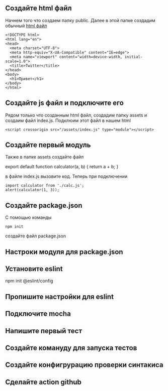 ## Создайте html файл
Начнем того что создаем папку public. Далее в этой папке создадим обычный [html файл](https://github.com/burtovoy/template/blob/master/public/index.html)
```
<!DOCTYPE html>
<html lang="en">
<head>
  <meta charset="UTF-8">
  <meta http-equiv="X-UA-Compatible" content="IE=edge">
  <meta name="viewport" content="width=device-width, initial-scale=1.0">
  <title>Twitter</title>
</head>
<body>
  <h1>Привет</h1>
</body>
</html>
```

## Создайте js файл и подключите его
Рядом только что созданным html файл, создадим папку assets и создаим файл index.js. Подклюим этот файл в нашем html

```
<script crossorigin src="/assets/index.js" type="module"></script>
```

## Создайте первый модуль 
Также в папке assets создайте файл 

export default function calculator(a, b) {
  return a + b;
}

в файле index.js вызовите код. Теперь при подключении 
```
import calculator from './calc.js';
alert(calculator(1, 3));
```

## Создайте package.json
С помощью команды
```
npm init 
```
создайте файл package.json

## Настроки модуля для package.json

## Установите eslint 
npm init @eslint/config
## Пропишите настройки для eslint 
## Подключите mocha 
## Напишите первый тест 
## Создайте комануду для запуска тестов
## Создайте конфигрурацию проверки синтакиса 
## Сделайте action github
